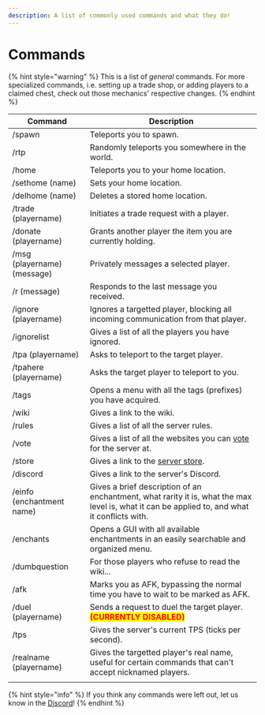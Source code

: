 ```yaml
---
description: A list of commonly used commands and what they do!
---
```


# Commands

{% hint style="warning" %}
This is a list of _general_ commands. For more specialized commands, i.e. setting up a trade shop, or adding players to a claimed chest, check out those mechanics' respective changes.
{% endhint %}

| Command                     | Description                                                                                                                                   |
| --------------------------- | --------------------------------------------------------------------------------------------------------------------------------------------- |
| /spawn                      | Teleports you to spawn.                                                                                                                       |
| /rtp                        | Randomly teleports you somewhere in the world.                                                                                                |
| /home                       | Teleports you to your home location.                                                                                                          |
| /sethome (name)             | Sets your home location.                                                                                                                      |
| /delhome (name)             | Deletes a stored home location.                                                                                                               |
| /trade (playername)         | Initiates a trade request with a player.                                                                                                      |
| /donate (playername)        | Grants another player the item you are currently holding.                                                                                     |
| /msg (playername) (message) | Privately messages a selected player.                                                                                                         |
| /r (message)                | Responds to the last message you received.                                                                                                    |
| /ignore (playername)        | Ignores a targetted player, blocking all incoming communication from that player.                                                             |
| /ignorelist                 | Gives a list of all the players you have ignored.                                                                                             |
| /tpa (playername)           | Asks to teleport to the target player.                                                                                                        |
| /tpahere (playername)       | Asks the target player to teleport to you.                                                                                                    |
| /tags                       | Opens a menu with all the tags (prefixes) you have acquired.                                                                                  |
| /wiki                       | Gives a link to the wiki.                                                                                                                     |
| /rules                      | Gives a list of all the server rules.                                                                                                         |
| /vote                       | Gives a list of all the websites you can [vote](faq.md#what-sort-of-rewards-does-voting-give) for the server at.                              |
| /store                      | Gives a link to the [server store](https://shop.prometheum.xyz).                                                                              |
| /discord                    | Gives a link to the server's Discord.                                                                                                         |
| /einfo (enchantment name)   | Gives a brief description of an enchantment, what rarity it is, what the max level is, what it can be applied to, and what it conflicts with. |
| /enchants                   | Opens a GUI with all available enchantments in an easily searchable and organized menu.                                                       |
| /dumbquestion               | For those players who refuse to read the wiki...                                                                                              |
| /afk                        | Marks you as AFK, bypassing the normal time you have to wait to be marked as AFK.                                                             |
| /duel (playername)          | Sends a request to duel the target player. <mark style="color:red;">**(CURRENTLY DISABLED)**</mark>                                           |
| /tps                        | Gives the server's current TPS (ticks per second).                                                                                            |
| /realname (playername)      | Gives the targetted player's real name, useful for certain commands that can't accept nicknamed players.                                      |
|                             |                                                                                                                                               |

{% hint style="info" %}
If you think any commands were left out, let us know in the [Discord](../)!
{% endhint %}
